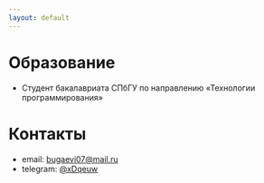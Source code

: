 ```yaml
---
layout: default
---
```


# Образование
- Студент бакалавриата СПбГУ по направлению «Технологии программирования»

# Контакты
- email: bugaevi07@mail.ru
- telegram: [@xDqeuw](https://t.me/xDqeuw)